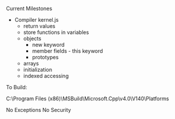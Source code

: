 Current Milestones

- Compiler kernel.js
  - return values
  - store functions in variables
  - objects
    - new keyword
    - member fields - this keyword
    - prototypes
  - arrays
   - initialization
   - indexed accessing
 



To Build:

C:\Program Files (x86)\MSBuild\Microsoft.Cpp\v4.0\V140\Platforms

No Exceptions
No Security
